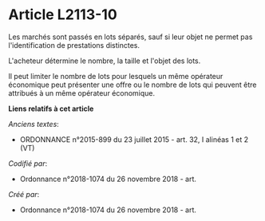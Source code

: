 # Article L2113-10

Les marchés sont passés en lots séparés, sauf si leur objet ne permet pas l'identification de prestations distinctes.

L'acheteur détermine le nombre, la taille et l'objet des lots.

Il peut limiter le nombre de lots pour lesquels un même opérateur économique peut présenter une offre ou le nombre de lots
qui peuvent être attribués à un même opérateur économique.

**Liens relatifs à cet article**

_Anciens textes_:

  - ORDONNANCE n°2015-899 du 23 juillet 2015 - art. 32, I alinéas 1 et 2 (VT)

_Codifié par_:

  - Ordonnance n°2018-1074 du 26 novembre 2018 - art.

_Créé par_:

  - Ordonnance n°2018-1074 du 26 novembre 2018 - art.
